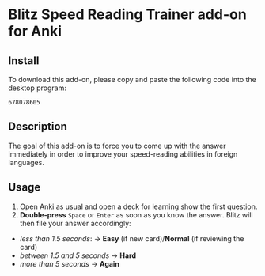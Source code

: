 # Blitz Speed Reading Trainer add-on for Anki
## Install
To download this add-on, please copy and paste the following code into the desktop program:

`678078605`

## Description
The goal of this add-on is to force you to come up with the answer immediately in order to improve your speed-reading abilities in foreign languages.

## Usage
1. Open Anki as usual and open a deck for learning show the first question.
2. **Double-press** `Space` or `Enter` as soon as you know the answer. Blitz will then file your answer accordingly:

* _less than 1.5 seconds_: -> **Easy** (if new card)/**Normal** (if reviewing the card)
* _between 1.5 and 5 seconds_ -> **Hard**
* _more than 5 seconds_ -> **Again**

